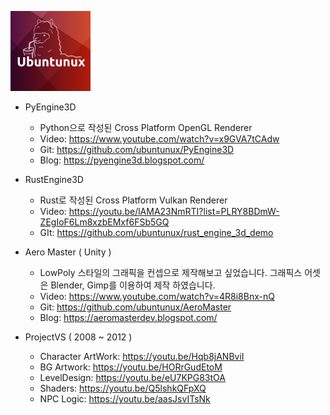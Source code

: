 ![Ubuntunux](https://github.com/ubuntunux/Ubuntunux/blob/main/Ubuntunux128.png)

- PyEngine3D
    - Python으로 작성된 Cross Platform OpenGL Renderer
    - Video: https://www.youtube.com/watch?v=x9GVA7tCAdw
    - Git: https://github.com/ubuntunux/PyEngine3D    
    - Blog: https://pyengine3d.blogspot.com/

- RustEngine3D
    - Rust로 작성된 Cross Platform Vulkan Renderer
    - Video: https://youtu.be/lAMA23NmRTI?list=PLRY8BDmW-ZEgIoF6Lm8xzbEMxf6FSb5GQ
    - GIt: https://github.com/ubuntunux/rust_engine_3d_demo  

- Aero Master ( Unity )
    - LowPoly 스타일의 그래픽을 컨셉으로 제작해보고 싶었습니다. 그래픽스 어셋은 Blender, Gimp를 이용하여 제작 하였습니다.
    - Video: https://www.youtube.com/watch?v=4R8i8Bnx-nQ 
    - Git: https://github.com/ubuntunux/AeroMaster    
    - Blog: https://aeromasterdev.blogspot.com/

- ProjectVS ( 2008 ~ 2012 )
    - Character ArtWork: https://youtu.be/Hqb8jANBviI
    - BG Artwork: https://youtu.be/HORrGudEtoM
    - LevelDesign: https://youtu.be/eU7KPG83tOA
    - Shaders: https://youtu.be/Q5lshkQFpXQ
    - NPC Logic: https://youtu.be/aasJsvITsNk
